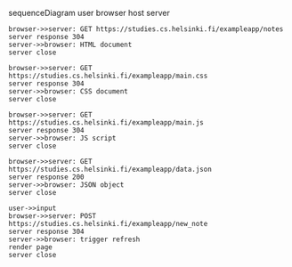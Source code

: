 sequenceDiagram
    user browser
    host server

    browser->>server: GET https://studies.cs.helsinki.fi/exampleapp/notes
    server response 304
    server->>browser: HTML document
    server close

    browser->>server: GET https://studies.cs.helsinki.fi/exampleapp/main.css
    server response 304
    server->>browser: CSS document
    server close

    browser->>server: GET 
    https://studies.cs.helsinki.fi/exampleapp/main.js
    server response 304
    server->>browser: JS script
    server close

    browser->>server: GET 
    https://studies.cs.helsinki.fi/exampleapp/data.json
    server response 200
    server->>browser: JSON object
    server close

    user->>input
    browser->>server: POST https://studies.cs.helsinki.fi/exampleapp/new_note
    server response 304
    server->>browser: trigger refresh
    render page
    server close